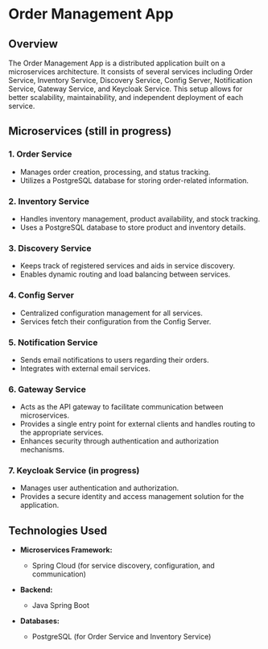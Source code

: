 # Order Management App

## Overview

The Order Management App is a distributed application built on a microservices architecture. It consists of several services including Order Service, Inventory Service, Discovery Service, Config Server, Notification Service, Gateway Service, and Keycloak Service. This setup allows for better scalability, maintainability, and independent deployment of each service.

## Microservices (still in progress)

### 1. Order Service

- Manages order creation, processing, and status tracking.
- Utilizes a PostgreSQL database for storing order-related information.

### 2. Inventory Service

- Handles inventory management, product availability, and stock tracking.
- Uses a PostgreSQL database to store product and inventory details.

### 3. Discovery Service

- Keeps track of registered services and aids in service discovery.
- Enables dynamic routing and load balancing between services.

### 4. Config Server

- Centralized configuration management for all services.
- Services fetch their configuration from the Config Server.

### 5. Notification Service

- Sends email notifications to users regarding their orders.
- Integrates with external email services.

### 6. Gateway Service

- Acts as the API gateway to facilitate communication between microservices.
- Provides a single entry point for external clients and handles routing to the appropriate services.
- Enhances security through authentication and authorization mechanisms.

### 7. Keycloak Service (in progress)

- Manages user authentication and authorization.
- Provides a secure identity and access management solution for the application.

## Technologies Used

- **Microservices Framework:**
  - Spring Cloud (for service discovery, configuration, and communication)

- **Backend:**
  - Java Spring Boot

- **Databases:**
  - PostgreSQL (for Order Service and Inventory Service)
